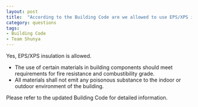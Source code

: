```yaml
---
layout: post
title:  "According to the Building Code are we allowed to use EPS/XPS insulation in the building's exterior walls? If yes are there any limitations we need to know about?"
category: questions
tags:
- Building Code
- Team Shunya
---
```


Yes, EPS/XPS insulation is allowed.

* The use of certain materials in building components should meet requirements for fire resistance and combustibility grade.
* All materials shall not emit any poisonous substance to the indoor or outdoor environment of the building.

Please refer to the updated Building Code for detailed information.